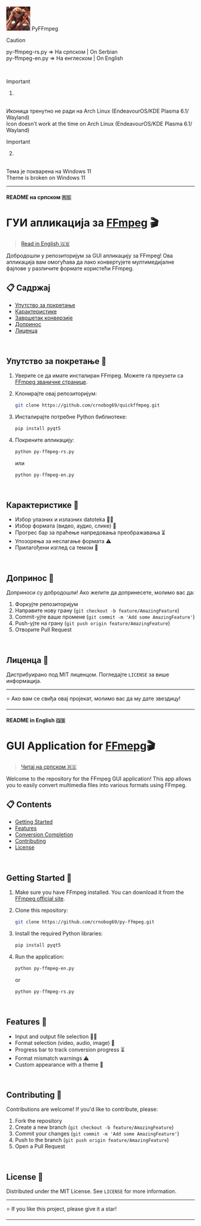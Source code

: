 <p>
  <img src="https://raw.githubusercontent.com/crnobog69/py-ffmpeg/main/ikonica.png">
  <a>PyFFmpeg</a>
</p>



> [!CAUTION]
> py-ffmpeg-rs.py => На српском | On Serbian
> <br>
> py-ffmpeg-en.py => На енглеском | On English

<br>

> [!IMPORTANT]
> 1.
> <br>
> Иконица тренутно не ради на Arch Linux (EndeavourOS/KDE Plasma 6.1/ Wayland)
> <br>
> Icon doesn't work at the time on Arch Linux (EndeavourOS/KDE Plasma 6.1/ Wayland)

> [!IMPORTANT]
> 2.
> <br>
> Тема је покварена на Windows 11
> <br>
> Theme is broken on Windows 11

---

#### README на српском 🇷🇸

# ГУИ апликација за [FFmpeg](https://github.com/FFmpeg/FFmpeg) 🎬

> [Read in English 🇬🇧](#readme-in-english)

Добродошли у репозиторијум за GUI апликацију за FFmpeg! Ова апликација вам омогућава да лако конвертујете мултимедијалне фајлове у различите формате користећи FFmpeg.

## 📋 Садржај

- [Упутство за покретање](#упутство-за-покретање-)
- [Карактеристике](#карактеристике-)
- [Завршетак конверзије](#завршетак-конверзије-)
- [Допринос](#допринос-)
- [Лиценца](#лиценца-)

<br>

## Упутство за покретање 🚀

1. Уверите се да имате инсталиран FFmpeg. Можете га преузети са [FFmpeg званичне странице](https://ffmpeg.org/download.html).
2. Клонирајте овај репозиторијум:
   ```bash
   git clone https://github.com/crnobog69/quickffmpeg.git
   ```
3. Инсталирајте потребне Python библиотеке:
   ```bash
   pip install pyqt5
   ```
4. Покрените апликацију:
   ```bash
   python py-ffmpeg-rs.py
   ```
   
   или
   
   ```bash
   python py-ffmpeg-en.py
   ```

<br>

## Карактеристике 🌟

- Избор улазних и излазних datoteka 🎥🎵
- Избор формата (видео, аудио, слике) 📂
- Прогрес бар за праћење напредовања преображавања ⏳
- Упозорења за неслагање формата ⚠️
- Прилагођени изглед са темом 🌌

<br>

## Допринос 🤝

Доприноси су добродошли! Ако желите да допринесете, молимо вас да:

1. Форкујте репозиторијум
2. Направите нову грану (`git checkout -b feature/AmazingFeature`)
3. Commit-ујте ваше промене (`git commit -m 'Add some AmazingFeature'`)
4. Push-ујте на грану (`git push origin feature/AmazingFeature`)
5. Отворите Pull Request

<br>

## Лиценца 📄

Дистрибуирано под MIT лиценцом. Погледајте `LICENSE` за више информација.

---

⭐️ Ако вам се свиђа овај пројекат, молимо вас да му дате звездицу!

---

#### README in English 🇬🇧

# GUI Application for [FFmepg](https://github.com/FFmpeg/FFmpeg)🎬

> [Читај на српском 🇷🇸](#readme-на-српском)

Welcome to the repository for the FFmpeg GUI application! This app allows you to easily convert multimedia files into various formats using FFmpeg.

## 📋 Contents

- [Getting Started](#getting-started-)
- [Features](#features-)
- [Conversion Completion](#conversion-completion-)
- [Contributing](#contributing-)
- [License](#license-)

<br>

## Getting Started 🚀

1. Make sure you have FFmpeg installed. You can download it from the [FFmpeg official site](https://ffmpeg.org/download.html).
2. Clone this repository:
   ```bash
   git clone https://github.com/crnobog69/py-ffmpeg.git
   ```
3. Install the required Python libraries:
   ```bash
   pip install pyqt5
   ```
4. Run the application:
   ```bash
   python py-ffmpeg-en.py
   ```
   or
   
   ```bash
   python py-ffmpeg-rs.py
   ```

<br>

## Features 🌟

- Input and output file selection 🎥🎵
- Format selection (video, audio, image) 📂
- Progress bar to track conversion progress ⏳
- Format mismatch warnings ⚠️
- Custom appearance with a theme 🌌

<br>

## Contributing 🤝

Contributions are welcome! If you'd like to contribute, please:

1. Fork the repository
2. Create a new branch (`git checkout -b feature/AmazingFeature`)
3. Commit your changes (`git commit -m 'Add some AmazingFeature'`)
4. Push to the branch (`git push origin feature/AmazingFeature`)
5. Open a Pull Request

<br>

## License 📄

Distributed under the MIT License. See `LICENSE` for more information.

---

⭐️ If you like this project, please give it a star!

---
